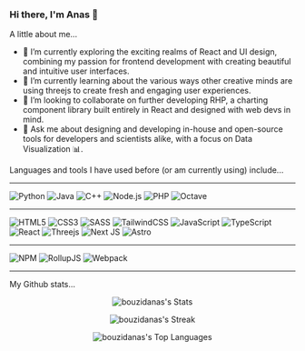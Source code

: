 ### Hi there, I'm Anas 👋

A little about me...
- 🔭 I’m currently exploring the exciting realms of React and UI design, combining my passion for frontend development with creating beautiful and intuitive user interfaces.
- 🌱 I’m currently learning about the various ways other creative minds are using threejs to create fresh and engaging user experiences. 
- 👯 I’m looking to collaborate on further developing RHP, a charting component library built entirely in React and designed with web devs in mind.
- 💬 Ask me about designing and developing in-house and open-source tools for developers and scientists alike, with a focus on Data Visualization 📊.

Languages and tools I have used before (or am currently using) include...

---

![Python](https://img.shields.io/badge/python-3670A0?style=for-the-badge&logo=python&logoColor=ffdd54)
![Java](https://img.shields.io/badge/java-%23ED8B00.svg?style=for-the-badge&logo=openjdk&logoColor=white)
![C++](https://img.shields.io/badge/c++-%2300599C.svg?style=for-the-badge&logo=c%2B%2B&logoColor=white)
![Node.js](https://img.shields.io/badge/Node%20js-339933?style=for-the-badge&logo=nodedotjs&logoColor=white)
![PHP](https://img.shields.io/badge/php-%23777BB4.svg?style=for-the-badge&logo=php&logoColor=white)
![Octave](https://img.shields.io/badge/OCTAVE-darkblue?style=for-the-badge&logo=octave&logoColor=fcd683)

---
![HTML5](https://img.shields.io/badge/html5-%23E34F26.svg?style=for-the-badge&logo=html5&logoColor=white)
![CSS3](https://img.shields.io/badge/css3-%231572B6.svg?style=for-the-badge&logo=css3&logoColor=white)
![SASS](https://img.shields.io/badge/SASS-hotpink.svg?style=for-the-badge&logo=SASS&logoColor=white)
![TailwindCSS](https://img.shields.io/badge/tailwindcss-%2338B2AC.svg?style=for-the-badge&logo=tailwind-css&logoColor=white)
![JavaScript](https://img.shields.io/badge/javascript-%23323330.svg?style=for-the-badge&logo=javascript&logoColor=%23F7DF1E)
![TypeScript](https://img.shields.io/badge/typescript-%23007ACC.svg?style=for-the-badge&logo=typescript&logoColor=white)
![React](https://img.shields.io/badge/react-%2320232a.svg?style=for-the-badge&logo=react&logoColor=%2361DAFB)
![Threejs](https://img.shields.io/badge/threejs-black?style=for-the-badge&logo=three.js&logoColor=white)
![Next JS](https://img.shields.io/badge/Next-black?style=for-the-badge&logo=next.js&logoColor=white)
![Astro](https://img.shields.io/badge/astro-%232C2052.svg?style=for-the-badge&logo=astro&logoColor=white)

---
![NPM](https://img.shields.io/badge/NPM-%23CB3837.svg?style=for-the-badge&logo=npm&logoColor=white)
![RollupJS](https://img.shields.io/badge/RollupJS-ef3335?style=for-the-badge&logo=rollup.js&logoColor=white)
![Webpack](https://img.shields.io/badge/Webpack-8DD6F9?style=for-the-badge&logo=Webpack&logoColor=white)

---
My Github stats...
<p align="center">
<img src="https://github-readme-stats.vercel.app/api?username=bouzidanas&theme=dracula&show_icons=true&hide_border=true&count_private=false" alt="bouzidanas's Stats">
</p>
<p align="center">
<img src="https://github-readme-streak-stats.herokuapp.com/?user=bouzidanas&theme=dracula&hide_border=true" alt="bouzidanas's Streak">
</p>
<p align="center">
<img src="https://github-readme-stats.vercel.app/api/top-langs/?username=bouzidanas&theme=dracula&show_icons=true&hide_border=true&layout=compact" alt="bouzidanas's Top Languages">
</p>

